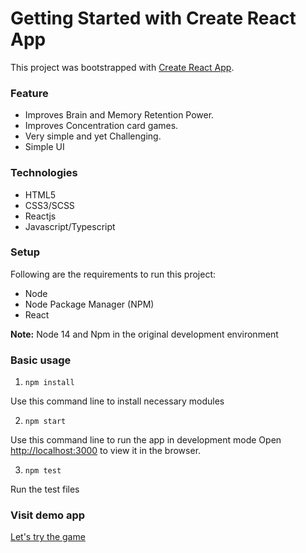 # Getting Started with Create React App

This project was bootstrapped with [Create React App](https://github.com/facebook/create-react-app).

### Feature
  - Improves Brain and Memory Retention Power.
  - Improves Concentration card games.
  - Very simple and yet Challenging.
  - Simple UI

### Technologies
  - HTML5
  - CSS3/SCSS
  - Reactjs
  - Javascript/Typescript

### Setup
Following are the requirements to run this project:

  - Node
  - Node Package Manager (NPM)
  - React

**Note:** Node 14 and Npm in the original development environment
### Basic usage

1. `npm install`
   
Use this command line to install necessary modules


2. `npm start`

Use this command line to run the app in development mode
Open [http://localhost:3000](http://localhost:3000) to view it in the browser.

3. `npm test`

Run the test files

### Visit demo app
[Let's try the game](https://memory-card-nguyen-trung-hieu.vercel.app/)